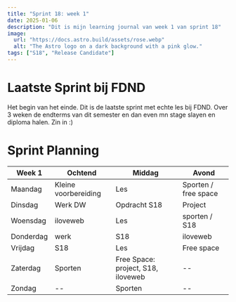 ```yaml
---
title: "Sprint 18: week 1"
date: 2025-01-06
description: "Dit is mijn learning journal van week 1 van sprint 18"
image:
  url: "https://docs.astro.build/assets/rose.webp"
  alt: "The Astro logo on a dark background with a pink glow."
tags: ["S18", "Release Candidate"]
---
```


# Laatste Sprint bij FDND

Het begin van het einde. Dit is de laatste sprint met echte les bij FDND. Over 3 weken de endterms van dit semester en dan even mn stage slayen en diploma halen. Zin in :)

# Sprint Planning

| Week 1    | Ochtend              | Middag                             | Avond                |
| --------- | -------------------- | ---------------------------------- | -------------------- |
| Maandag   | Kleine voorbereiding | Les                                | Sporten / free space |
| Dinsdag   | Werk DW              | Opdracht S18                       | Project              |
| Woensdag  | iloveweb             | Les                                | sporten / S18        |
| Donderdag | werk                 | S18                                | iloveweb             |
| Vrijdag   | S18                  | Les                                | Free space           |
| Zaterdag  | Sporten              | Free Space: project, S18, iloveweb | \--                  |
| Zondag    | \--                  | Sporten                            | \--                  |
